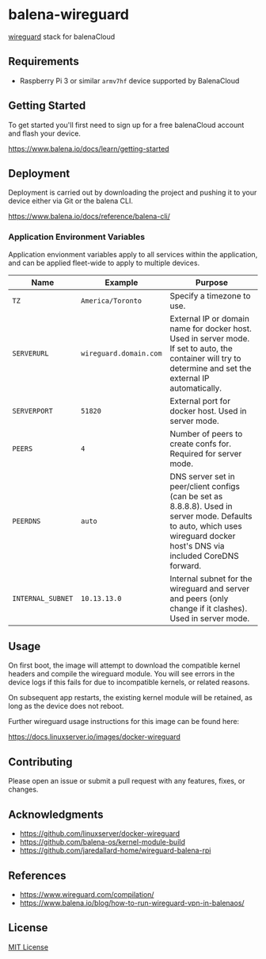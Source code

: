 # balena-wireguard

[wireguard](https://www.wireguard.com/) stack for balenaCloud

## Requirements

- Raspberry Pi 3 or similar `armv7hf` device supported by BalenaCloud

## Getting Started

To get started you'll first need to sign up for a free balenaCloud account and flash your device.

<https://www.balena.io/docs/learn/getting-started>

## Deployment

Deployment is carried out by downloading the project and pushing it to your device either via Git or the balena CLI.

<https://www.balena.io/docs/reference/balena-cli/>

### Application Environment Variables

Application envionment variables apply to all services within the application, and can be applied fleet-wide to apply to multiple devices.

| Name              | Example                | Purpose                                                                                                                                                                    |
| ----------------- | ---------------------- | -------------------------------------------------------------------------------------------------------------------------------------------------------------------------- |
| `TZ`              | `America/Toronto`      | Specify a timezone to use.                                                                                                                                                 |
| `SERVERURL`       | `wireguard.domain.com` | External IP or domain name for docker host. Used in server mode. If set to auto, the container will try to determine and set the external IP automatically.                |
| `SERVERPORT`      | `51820`                | External port for docker host. Used in server mode.                                                                                                                        |
| `PEERS`           | `4`                    | Number of peers to create confs for. Required for server mode.                                                                                                             |
| `PEERDNS`         | `auto`                 | DNS server set in peer/client configs (can be set as 8.8.8.8). Used in server mode. Defaults to auto, which uses wireguard docker host's DNS via included CoreDNS forward. |
| `INTERNAL_SUBNET` | `10.13.13.0`           | Internal subnet for the wireguard and server and peers (only change if it clashes). Used in server mode.                                                                   |

## Usage

On first boot, the image will attempt to download the compatible kernel headers
and compile the wireguard module. You will see errors in the device logs if this fails
for due to incompatible kernels, or related reasons.

On subsequent app restarts, the existing kernel module will be retained, as long as
the device does not reboot.

Further wireguard usage instructions for this image can be found here:

<https://docs.linuxserver.io/images/docker-wireguard>

## Contributing

Please open an issue or submit a pull request with any features, fixes, or changes.

## Acknowledgments

- <https://github.com/linuxserver/docker-wireguard>
- <https://github.com/balena-os/kernel-module-build>
- <https://github.com/jaredallard-home/wireguard-balena-rpi>

## References

- <https://www.wireguard.com/compilation/>
- <https://www.balena.io/blog/how-to-run-wireguard-vpn-in-balenaos/>

## License

[MIT License](./LICENSE)
